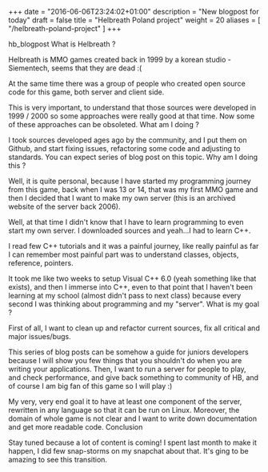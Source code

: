 +++
date = "2016-06-06T23:24:02+01:00"
description = "New blogpost for today"
draft = false
title = "Helbreath Poland project"
weight = 20
aliases = [
    "/helbreath-poland-project"
]
+++

hb_blogpost
What is Helbreath ?

Helbreath is MMO games created back in 1999 by a korean studio - Siementech, seems that they are dead :(

At the same time there was a group of people who created open source code for this game, both server and client side.

This is very important, to understand that those sources were developed in 1999 / 2000 so some approaches were really good at that time. Now some of these approaches can be obsoleted.
What am I doing ?

I took sources developed ages ago by the community, and I put them on Github, and start fixing issues, refactoring some code and adjusting to standards. You can expect series of blog post on this topic.
Why am I doing this ?

Well, it is quite personal, because I have started my programming journey from this game, back when I was 13 or 14, that was my first MMO game and then I decided that I want to make my own server (this is an archived website of the server back 2006).

Well, at that time I didn't know that I have to learn programming to even start my own server. I downloaded sources and yeah...I had to learn C++.

I read few C++ tutorials and it was a painful journey, like really painful as far I can remember most painful part was to understand classes, objects, reference, pointers.

It took me like two weeks to setup Visual C++ 6.0 (yeah something like that exists), and then I immerse into C++, even to that point that I haven't been learning at my school (almost didn't pass to next class) because every second I was thinking about programming and my "server".
What is my goal ?

First of all, I want to clean up and refactor current sources, fix all critical and major issues/bugs.

This series of blog posts can be somehow a guide for juniors developers because I will show you few things that you shouldn't do when you are writing your applications.
Then, I want to run a server for people to play, and check performance, and give back something to community of HB, and of course I am big fan of this game so I will play :)

My very, very end goal it to have at least one component of the server, rewritten in any language so that it can be run on Linux. Moreover, the domain of whole game is not clear and I want to write down documentation and get more readable code.
Conclusion

Stay tuned because a lot of content is coming! I spent last month to make it happen, I did few snap-storms on my snapchat about that. It's ging to be amazing to see this transition.